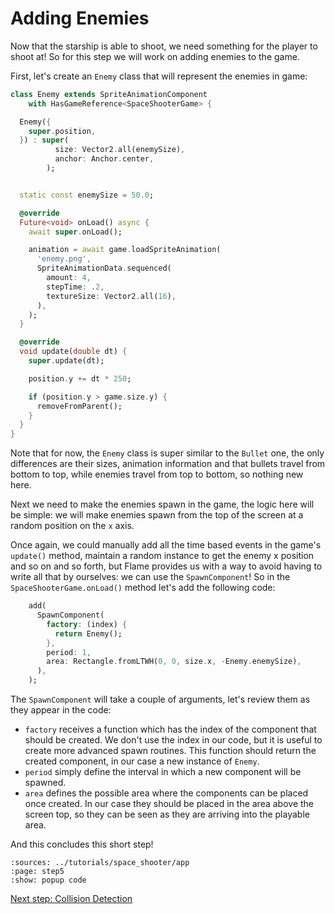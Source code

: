 # Adding Enemies

Now that the starship is able to shoot, we need something for the player to shoot at! So for
this step we will work on adding enemies to the game.

First, let's create an `Enemy` class that will represent the enemies in game:

```dart
class Enemy extends SpriteAnimationComponent
    with HasGameReference<SpaceShooterGame> {

  Enemy({
    super.position,
  }) : super(
          size: Vector2.all(enemySize),
          anchor: Anchor.center,
        );


  static const enemySize = 50.0;

  @override
  Future<void> onLoad() async {
    await super.onLoad();

    animation = await game.loadSpriteAnimation(
      'enemy.png',
      SpriteAnimationData.sequenced(
        amount: 4,
        stepTime: .2,
        textureSize: Vector2.all(16),
      ),
    );
  }

  @override
  void update(double dt) {
    super.update(dt);

    position.y += dt * 250;

    if (position.y > game.size.y) {
      removeFromParent();
    }
  }
}
```

Note that for now, the `Enemy` class is super similar to the `Bullet` one, the only differences are
their sizes, animation information and that bullets travel from bottom to top, while enemies travel from
top to bottom, so nothing new here.

Next we need to make the enemies spawn in the game, the logic here will be simple:
we will make enemies spawn from the top of the screen at a random position on the `x` axis.

Once again, we could manually add all the time based events in the game's `update()` method, maintain
a random instance to get the enemy x position and so on and so forth, but Flame provides us with a
way to avoid having to write all that by ourselves: we can use the `SpawnComponent`! So in the
`SpaceShooterGame.onLoad()` method let's add the following code:

```dart
    add(
      SpawnComponent(
        factory: (index) {
          return Enemy();
        },
        period: 1,
        area: Rectangle.fromLTWH(0, 0, size.x, -Enemy.enemySize),
      ),
    );
```

The `SpawnComponent` will take a couple of arguments, let's review them as they appear in the code:

- `factory` receives a function which has the index of the component that should be created. We
don't use the index in our code, but it is useful to create more advanced spawn routines.
This function should return the created component, in our case a new instance of `Enemy`.
- `period` simply define the interval in which a new component will be spawned.
- `area` defines the possible area where the components can be placed once created. In our case they
should be placed in the area above the screen top, so they can be seen as they are arriving into the
playable area.

And this concludes this short step!

```{flutter-app}
:sources: ../tutorials/space_shooter/app
:page: step5
:show: popup code
```

[Next step: Collision Detection](./step_6.md)
